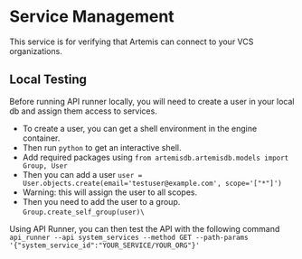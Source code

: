# Service Management

This service is for verifying that Artemis can connect to your VCS organizations.

## Local Testing

Before running API runner locally, you will need to create a user in your local db and assign them access to services.

- To create a user, you can get a shell environment in the engine container.
- Then run `python` to get an interactive shell.
- Add required packages using `from artemisdb.artemisdb.models import Group, User`
- Then you can add a user `user = User.objects.create(email='testuser@example.com', scope='["*"]')`
- Warning: this will assign the user to all scopes.
- Then you need to add the user to a group. `Group.create_self_group(user)\`

Using API Runner, you can then test the API with the following command `api_runner --api system_services --method GET --path-params '{"system_service_id":"YOUR_SERVICE/YOUR_ORG"}'`
